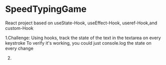 # SpeedTypingGame
React project based on useState-Hook, useEffect-Hook, useref-Hook,and custom-Hook




1.Challenge: Using hooks, track the state of the text in the textarea on every keystroke
  To verify it's working, you could just console.log the state on every change
 
2.